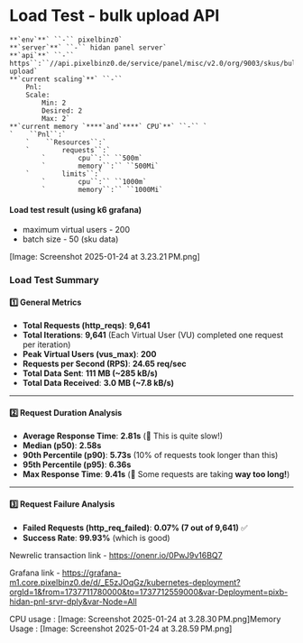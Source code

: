 # Load Test - bulk upload API 

```
**`env`**` ``-`` pixelbinz0`
**`server`**` ``-`` hidan panel server`
**`api`**` ``-`` https``:``//api.pixelbinz0.de/service/panel/misc/v2.0/org/9003/skus/bulk-upload`
**`current scaling`**` ``-`` 
    Pnl:
    Scale:
        Min: 2
        Desired: 2
        Max: 2`
**`current memory `****`and`****` CPU`**` ``-`` `
`    ``Pnl``:`
    `    ``Resources``:`
    `        requests``:`
        `        cpu``:`` ``500m`
        `        memory``:`` ``500Mi`
    `        limits``:`
        `        cpu``:`` ``1000m`
        `        memory``:`` ``1000Mi`
```




#### **Load test result (using k6 grafana)**

* maximum virtual users - 200 
* batch size - 50 (sku data)

[Image: Screenshot 2025-01-24 at 3.23.21 PM.png]
### **Load Test Summary** 

#### **1️⃣ General Metrics**

* **Total Requests (http_reqs)**: **9,641**
* **Total Iterations**: **9,641** (Each Virtual User (VU) completed one request per iteration)
* **Peak Virtual Users (vus_max)**: **200**
* **Requests per Second (RPS)**: **24.65 req/sec**
* **Total Data Sent**: **111 MB (~285 kB/s)**
* **Total Data Received**: **3.0 MB (~7.8 kB/s)**

* * *

#### **2️⃣ Request Duration Analysis**

* **Average Response Time**: **2.81s** (🚨 This is quite slow!)
* **Median (p50)**: **2.58s**
* **90th Percentile (p90)**: **5.73s** (10% of requests took longer than this)
* **95th Percentile (p95)**: **6.36s**
* **Max Response Time**: **9.41s** (🚨 Some requests are taking **way too long!**)


* * *

#### **3️⃣ Request Failure Analysis**

* **Failed Requests (http_req_failed)**: **0.07% (7 out of 9,641)** ✅
* **Success Rate**: **99.93%** (which is good)


Newrelic transaction link -  [](https://onenr.io/0VjY8v1YER0)https://onenr.io/0PwJ9v16BQ7

Grafana link - https://grafana-m1.core.pixelbinz0.de/d/_E5zJOqGz/kubernetes-deployment?orgId=1&from=1737711780000&to=1737712559000&var-Deployment=pixb-hidan-pnl-srvr-dply&var-Node=All

CPU usage : 
[Image: Screenshot 2025-01-24 at 3.28.30 PM.png]Memory Usage : 
[Image: Screenshot 2025-01-24 at 3.28.59 PM.png]

 
